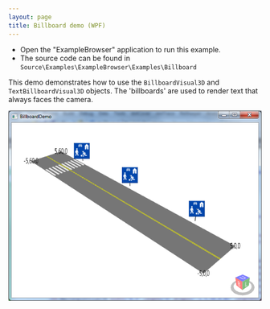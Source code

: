 ```yaml
---
layout: page
title: Billboard demo (WPF)
---
```


- Open the "ExampleBrowser" application to run this example.
- The source code can be found in `Source\Examples\ExampleBrowser\Examples\Billboard`

This demo demonstrates how to use the `BillboardVisual3D` and `TextBillboardVisual3D` objects.
The 'billboards' are used to render text that always faces the camera.

![Billboard demo](/public/images/demos/wpf/BillboardDemo.png)
